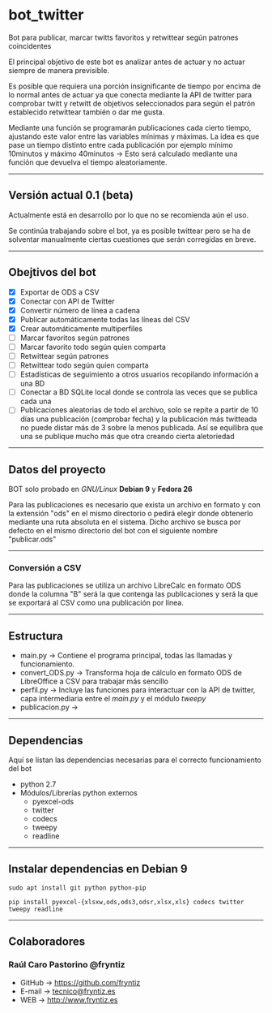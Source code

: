 # bot_twitter
Bot para publicar, marcar twitts favoritos y retwittear según patrones coincidentes

El principal objetivo de este bot es analizar antes de actuar y no actuar siempre de manera previsible.

Es posible que requiera una porción insignificante de tiempo por encima de lo normal antes de actuar ya que conecta mediante la API de twitter para comprobar twitt y retwitt de objetivos seleccionados para según el patrón establecido retwittear también o dar me gusta.

Mediante una función se programarán publicaciones cada cierto tiempo, ajustando este valor entre las variables mínimas y máximas. La idea es que pase un tiempo distinto entre cada publicación por ejemplo mínimo 10minutos y máximo 40minutos → Esto será calculado mediante una función que devuelva el tiempo aleatoriamente.

---

## Versión actual 0.1 (beta)
Actualmente está en desarrollo por lo que no se recomienda aún el uso.

Se continúa trabajando sobre el bot, ya es posible twittear pero se ha de solventar manualmente ciertas cuestiones que serán corregidas en breve.

---

## Obejtivos del bot
- [x] Exportar de ODS a CSV
- [x] Conectar con API de Twitter
- [x] Convertir número de línea a cadena
- [x] Publicar automáticamente todas las líneas del CSV
- [x] Crear automáticamente multiperfiles
- [ ] Marcar favoritos según patrones
- [ ] Marcar favorito todo según quien comparta
- [ ] Retwittear según patrones
- [ ] Retwittear todo según quien comparta
- [ ] Estadísticas de seguimiento a otros usuarios recopilando información a una BD
- [ ] Conectar a BD SQLite local donde se controla las veces que se publica cada una
- [ ] Publicaciones aleatorias de todo el archivo, solo se repite a partir de 10 días una publicación (comprobar fecha) y la publicación más twitteada no puede distar más de 3 sobre la menos publicada. Así se equilibra que una se publique mucho más que otra creando cierta aletoriedad

---

## Datos del proyecto
BOT solo probado en _GNU/Linux_ **Debian 9** y **Fedora 26**

Para las publicaciones es necesario que exista un archivo en formato y con la extensión "ods" en el mismo directorio o pedirá elegir donde obtenerlo mediante una ruta absoluta en el sistema. Dicho archivo se busca por defecto en el mismo directorio del bot con el siguiente nombre "publicar.ods"

---

### Conversión a CSV
Para las publicaciones se utiliza un archivo LibreCalc en formato ODS donde la columna "B" será la que contenga las publicaciones y será la que se exportará al CSV como una publicación por línea.

---

## Estructura
- main.py → Contiene el programa principal, todas las llamadas y funcionamiento.
- convert_ODS.py → Transforma hoja de cálculo en formato ODS de LibreOffice a CSV para trabajar más sencillo
- perfil.py → Incluye las funciones para interactuar con la API de twitter, capa intermediaria entre el *main.py* y el módulo *tweepy*
- publicacion.py →
---

## Dependencias
Aquí se listan las dependencias necesarias para el correcto funcionamiento del bot
- python 2.7
- Módulos/Librerías python externos
    - pyexcel-ods
    - twitter
    - codecs
    - tweepy
    - readline

---

## Instalar dependencias en Debian 9
```shell
sudo apt install git python python-pip
```

```shell
pip install pyexcel-{xlsxw,ods,ods3,odsr,xlsx,xls} codecs twitter tweepy readline
```
---

## Colaboradores
### Raúl Caro Pastorino @fryntiz
- GitHub → https://github.com/fryntiz
- E-mail → tecnico@fryntiz.es
- WEB → http://www.fryntiz.es

